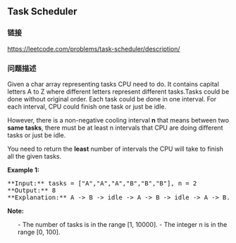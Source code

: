 ## Task Scheduler  
### 链接  
https://leetcode.com/problems/task-scheduler/description/  
### 问题描述
Given a char array representing tasks CPU need to do. It contains capital letters A to Z where different letters represent different tasks.Tasks could be done without original order. Each task could be done in one interval. For each interval, CPU could finish one task or just be idle.

However, there is a non-negative cooling interval **n** that means between two **same tasks**, there must be at least n intervals that CPU are doing different tasks or just be idle. 

You need to return the **least** number of intervals the CPU will take to finish all the given tasks.

**Example 1:**<br />
<pre>
**Input:** tasks = ["A","A","A","B","B","B"], n = 2
**Output:** 8
**Explanation:** A -> B -> idle -> A -> B -> idle -> A -> B.
</pre>


**Note:**<br>
<ol>
- The number of tasks is in the range [1, 10000].
- The integer n is in the range [0, 100].
</ol>

